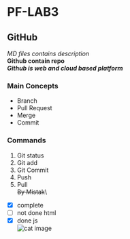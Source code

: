 # PF-LAB3
## GitHub
*MD files contains description*\
**Github contain repo**\
***Github is web and cloud based platform***
### Main Concepts
* Branch
* Pull Request
* Merge
* Commit
### Commands
1. Git status
2. Git add
3. Git Commit
4. Push
5. Pull\
~~By Mistak~~\
- [x] complete
- [ ] not done html
- [x] done js \
![cat image](https://i.natgeofe.com/n/548467d8-c5f1-4551-9f58-6817a8d2c45e/NationalGeographic_2572187_16x9.jpg?w=1200)

